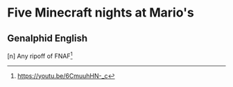 # Five Minecraft nights at Mario's
## Genalphid English

[n] Any ripoff of FNAF[^1]

[^1]: <https://youtu.be/6CmuuhHN-_c>